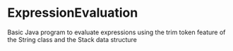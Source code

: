 # ExpressionEvaluation
Basic Java program to evaluate expressions using the trim token feature of the String class and the Stack data structure
